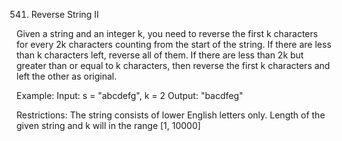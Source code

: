 541. Reverse String II

Given a string and an integer k, you need to reverse the first k characters for every 2k characters counting from the start of the string. If there are less than k characters left, reverse all of them. If there are less than 2k but greater than or equal to k characters, then reverse the first k characters and left the other as original.

Example:
Input: s = "abcdefg", k = 2
Output: "bacdfeg"

Restrictions:
The string consists of lower English letters only.
Length of the given string and k will in the range [1, 10000]